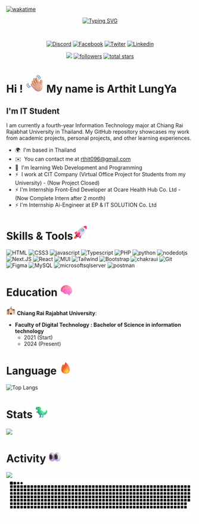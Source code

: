 <!--<img  align = "center" src="https://github.com/ArthitDev/ArthitDev/blob/bbf574964d0519f2c89ab0517f24d815224c2684/assets/images/dino.gif" alt="Dino Jump">-->
<!--![til](assets/images/dino.gif)-->
[![wakatime](https://wakatime.com/badge/user/018dc6e6-9d7f-4809-bdef-a815fd0b705e.svg)](https://wakatime.com/@018dc6e6-9d7f-4809-bdef-a815fd0b705e)
<br>
<p align="center">
<a href="https://git.io/typing-svg"><img src="https://readme-typing-svg.demolab.com?font=Prompt+Code&&weight=1000&size=27&pause=1000&color=F7E420&center=true&random=false&width=435&lines=Welcome+to+My+Github+;I'm+IT+Student+Year+4+;I'm+Duck+Stack+Developer " alt="Typing SVG" /></a>
</p>

<br>
<p align="center">
  <a href="https://discord.com/users/416403249235755008" target="_blank"><img alt="Discord" title="Discord" src="https://img.shields.io/badge/-Discord-7289DA?style=for-the-badge&logo=discord&logoColor=white"/></a>
  <a href="https://www.facebook.com/MR.Arthit.Profile" target="_blank"><img alt="Facebook" title="Facebook" src="https://img.shields.io/badge/-facebook-0866ff?style=for-the-badge&logo=facebook&logoColor=white"/></a>
  <a href="https://www.twitter.com/ArthitDev" target="_blank"><img alt="Twiter" title="Twiter" src="https://img.shields.io/badge/-twiter-3c414b?style=for-the-badge&logo=x&logoColor=white"/></a>
  <a href="https://www.linkedin.com/in/arthit-lungya-30a29626a" target="_blank"><img alt="Linkedin" title="Linkedin" src="https://img.shields.io/badge/-Linkedin-0077b5?style=for-the-badge&logo=Linkedin&logoColor=white"/></a>
 </p>
 <p align="center">
   <a href="https://github.com/ArthitDev"><img src="https://komarev.com/ghpvc/?username=ArthitDev&style=for-the-badge&color=brightgreen"/></a>
   <a href="https://github.com/ArthitDev"><img alt="followers" title="Follow me on Github" src="https://img.shields.io/github/followers/ArthitDev?color=236ad3&style=for-the-badge&logo=github&label=Follow"/></a>
   <a href="https://github.com/ArthitDev?tab=repositories&sort=stargazers">
   <img alt="total stars" title="Total stars on GitHub" src="https://custom-icon-badges.demolab.com/github/stars/ArthitDev?color=B8B92B&style=for-the-badge&labelColor=959532&logo=star"/></a>
 </p>

Hi ! <img src="assets/images/Waving Hand Medium-Light Skin Tone.png" width="50"> My name is Arthit LungYa
=====================================================================================================================================


 
<!--[![Visitor](https://visitor-badge.laobi.icu/badge?page_id=ArthitDev.ArthitDev)](https://github.com/ArthitDev)-->
 <!--[![GitHub followers](https://img.shields.io/github/followers/ArthitDev.svg?style=social&label=Follow)](https://github.com/ArthitDev?tab=followers) -->


I'm IT Student
--------------

I am currently a fourth-year Information Technology major at Chiang Rai Rajabhat University in Thailand. My GitHub repository showcases my work from academic projects, personal projects, and other learning experiences.

* 🌍  I'm based in Thailand
* ✉️  You can contact me at [rthit096@gmail.com](mailto:rthit096@gmail.com)
* 🧠  I'm learning Web Development and Programming
* ⚡  I work at CIT Company (Virtual Office Project for Students from my University) - (Now Project Closed)
* ⚡  I'm Internship Front-End Developer at Ocare Health Hub Co. Ltd -  (Now Complete Intern after 2 month)
* ⚡  I'm Internship Ai-Engineer at EP & IT SOLUTION Co. Ltd

<!--# Resume Paper Type<img src="assets/images/Folded Hands Light Skin Tone.png" width="40">
<details>
<summary><h4>Click Here !</h4></summary> 
<br><br>
<pre>
  <img alt="TH-Resume" title="TH-Resume" src="assets/File/Arthit-LungYa-Resume-TH.png" width="480" height="710" text-align="center"/> <img alt="EN-Resume" title="EN-Resume" src="assets/File/Arthit-LungYa-Resume-EN.png" width="480" height="710" text-align="center"/>
</pre>
</details>-->



# Skills & Tools<img src="assets/images/Rocket.png" width="40">
<!--* 🖥️  See my portfolio at [My Portfolio](http://arthitdev.github.io/)-->

![HTML](https://img.shields.io/badge/HTML5-E34F26?style=for-the-badge&logo=html5&logoColor=white)
![CSS3](https://img.shields.io/badge/CSS3-1572B6?style=for-the-badge&logo=css3&logoColor=white)
![javascript](https://img.shields.io/badge/javascript-F0DB4F?style=for-the-badge&labelColor=black&logo=javascript&logoColor=White)
![Typescript](https://img.shields.io/badge/typescript-3178C6?style=for-the-badge&labelColor=black&logo=typescript&logoColor=3178C6)
![PHP](https://img.shields.io/badge/PHP-777BB4?style=for-the-badge&logo=PHP&logoColor=white)
![python](https://img.shields.io/badge/python-3776AB?style=for-the-badge&labelColor=black&logo=python&logoColor=white)
![nodedotjs](https://img.shields.io/badge/Node.js-339933?style=for-the-badge&labelColor=black&logo=nodedotjs&logoColor=white)
![Next.JS](https://img.shields.io/badge/-Next.JS-000000?style=for-the-badge&labelColor=black&logo=nextdotjs&logoColor=White)
![React](https://img.shields.io/badge/-React-61DBFB?style=for-the-badge&labelColor=black&logo=react&logoColor=61DBFB)
![MUI](https://img.shields.io/badge/MUI-007FFF?style=for-the-badge&logo=mui&logoColor=white)
![Tailwind](https://img.shields.io/badge/Tailwind_CSS-092749?style=for-the-badge&logo=tailwindcss&logoColor=06B6D4&labelColor=000000)
![Bootstrap](https://img.shields.io/badge/Bootstrap-563D7C?style=for-the-badge&logo=bootstrap&logoColor=white)
![chakraui](https://img.shields.io/badge/chakraui-4ac8c3?style=for-the-badge&logo=chakraui&logoColor=white)
![Git](https://img.shields.io/badge/Git-F05032?style=for-the-badge&logo=git&logoColor=white)
![Figma](https://img.shields.io/badge/Figma-F24E1E?style=for-the-badge&labelColor=black&logo=figma&logoColor=white)
![MySQL](https://img.shields.io/badge/MySQL-4479A1?style=for-the-badge&labelColor=black&logo=mysql&logoColor=white)
![microsoftsqlserver](https://img.shields.io/badge/Sqlserver-CC2927?style=for-the-badge&labelColor=black&logo=microsoftsqlserver&logoColor=white)
![postman](https://img.shields.io/badge/Postman-FF6C37?style=for-the-badge&labelColor=black&logo=postman&logoColor=white)
<!--![VSCode](https://img.shields.io/badge/Visual_Studio-0078d7?style=for-the-badge&logo=visual%20studio&logoColor=white) -->
<!--!! ![Vite](https://img.shields.io/badge/vite-%23646CFF.svg?style=for-the-badge&labelColor=black&logo=vite&logoColor=white) -->
<!-- ![express](https://img.shields.io/badge/expressJS-ECD53F?style=for-the-badge&labelColor=black&logo=express&express=white) -->
<!--![csharp](https://img.shields.io/badge/csharp-512BD4?style=for-the-badge&logo=csharp&logoColor=white) -->
<!--!![java](https://img.shields.io/badge/java-F80000?style=for-the-badge&logo=oracle&logoColor=white)-->
<!--!! ![dotenv](https://img.shields.io/badge/dotenv-ECD53F?style=for-the-badge&labelColor=black&logo=dotenv&logoColor=white)-->
<!--!! ![Photoshop](https://img.shields.io/badge/photoshop-31A8FF?style=for-the-badge&labelColor=black&logo=adobephotoshop&logoColor=white)-->
<!--!! ![Premierepro](https://img.shields.io/badge/Premierepro-9999FF?style=for-the-badge&labelColor=black&logo=adobepremierepro&logoColor=white)-->
<!--!! ![Canva](https://img.shields.io/badge/Canva-00C4CC?style=for-the-badge&labelColor=black&logo=canva&logoColor=white)-->
<!--!! ![laravel](https://img.shields.io/badge/laravel-51555e?style=for-the-badge&logo=laravel&logoColor=white)-->
<!--!! ![Markdown](https://img.shields.io/badge/Markdown-000000?style=for-the-badge&logo=markdown&logoColor=white)-->




<!--<p align="left">
  <a href="https://docs.microsoft.com/en-us/dotnet/csharp/" target="_blank" rel="noreferrer"><img src="https://raw.githubusercontent.com/danielcranney/readme-generator/main/public/icons/skills/csharp-colored.svg" width="36" height="36" alt="C#" /></a>
  <a href="https://developer.mozilla.org/en-US/docs/Web/JavaScript" target="_blank" rel="noreferrer"><img src="https://raw.githubusercontent.com/danielcranney/readme-generator/main/public/icons/skills/javascript-colored.svg" width="36" height="36" alt="JavaScript" /></a>
  <a href="https://www.php.net/" target="_blank" rel="noreferrer"><img src="https://raw.githubusercontent.com/danielcranney/readme-generator/main/public/icons/skills/php-colored.svg" width="36" height="36" alt="PHP" /></a>
  <a href="https://www.python.org/" target="_blank" rel="noreferrer"><img src="https://raw.githubusercontent.com/danielcranney/readme-generator/main/public/icons/skills/python-colored.svg" width="36" height="36" alt="Python" /></a>
  <a href="https://developer.mozilla.org/en-US/docs/Glossary/HTML5" target="_blank" rel="noreferrer"><img src="https://raw.githubusercontent.com/danielcranney/readme-generator/main/public/icons/skills/html5-colored.svg" width="36" height="36" alt="HTML5" /></a>
  <a href="https://www.w3.org/TR/CSS/#css" target="_blank" rel="noreferrer"><img src="https://raw.githubusercontent.com/danielcranney/readme-generator/main/public/icons/skills/css3-colored.svg" width="36" height="36" alt="CSS3" /></a>
  <a href="https://www.adobe.com/uk/products/photoshop.html" target="_blank" rel="noreferrer"><img src="https://raw.githubusercontent.com/danielcranney/readme-generator/main/public/icons/skills/photoshop-colored-dark.svg" width="36" height="36" alt="Photoshop" /></a>
  <!--<a href="adobe.com/uk/products/illustrator.html" target="_blank" rel="noreferrer"><img src="https://raw.githubusercontent.com/danielcranney/readme-generator/main/public/icons/skills/illustrator-colored-dark.svg" width="36" height="36" alt="Illustrator" /></a>-->
  <!--<a href="https://www.adobe.com/uk/products/premiere.html" target="_blank" rel="noreferrer"><img src="https://raw.githubusercontent.com/danielcranney/readme-generator/main/public/icons/skills/premierepro-colored-dark.svg" width="36" height="36" alt="Premiere Pro" /></a>
  <a href="https://www.figma.com/" target="_blank" rel="noreferrer"><img src="https://raw.githubusercontent.com/danielcranney/readme-generator/main/public/icons/skills/figma-colored.svg" width="36" height="36" alt="Figma" /></a>
  <a href="https://git-scm.com/" target="_blank" rel="noreferrer"><img src="https://raw.githubusercontent.com/danielcranney/readme-generator/main/public/icons/skills/git-colored.svg" width="36" height="36" alt="Git" /></a>
  <a href="https://www.gnu.org/software/bash/" target="_blank" rel="noreferrer"><img src="https://cdn.jsdelivr.net/gh/devicons/devicon/icons/bash/bash-original.svg" height="40" alt="bash logo" /></a>
  <a href="https://getbootstrap.com" target="_blank" rel="noreferrer"><img src="https://cdn.jsdelivr.net/gh/devicons/devicon/icons/bootstrap/bootstrap-original.svg" height="40" alt="bootstrap logo" /></a>
  <!--<a href="https://www.docker.com/" target="_blank" rel="noreferrer"><img src="https://raw.githubusercontent.com/devicons/devicon/master/icons/docker/docker-original-wordmark.svg" alt="docker" width="40" height="40"/></a> -->
  <!--<a href="https://cloud.google.com" target="_blank" rel="noreferrer"><img src="https://www.vectorlogo.zone/logos/google_cloud/google_cloud-icon.svg" alt="gcp" width="40" height="40"/></a>-->
  <!--<a href="https://www.java.com" target="_blank" rel="noreferrer"><img src="https://raw.githubusercontent.com/devicons/devicon/master/icons/java/java-original.svg" alt="java" width="40" height="40"/></a>
  <a href="https://www.linux.org/" target="_blank" rel="noreferrer"><img src="https://raw.githubusercontent.com/devicons/devicon/master/icons/linux/linux-original.svg" alt="linux" width="40" height="40"/></a>
  <a href="https://www.mysql.com/" target="_blank" rel="noreferrer"><img src="https://raw.githubusercontent.com/devicons/devicon/master/icons/mysql/mysql-original-wordmark.svg" alt="mysql" width="40" height="40"/></a>
  <a href="https://nodejs.org" target="_blank" rel="noreferrer"><img src="https://cdn.jsdelivr.net/gh/devicons/devicon/icons/nodejs/nodejs-original.svg" height="40" alt="nodejs logo" /></a>
  <a href="https://postman.com" target="_blank" rel="noreferrer"><img src="https://www.vectorlogo.zone/logos/getpostman/getpostman-icon.svg" alt="postman" width="40" height="40"/></a>
  <a href="https://reactjs.org/" target="_blank" rel="noreferrer"><img src="https://raw.githubusercontent.com/devicons/devicon/master/icons/react/react-original-wordmark.svg" alt="react" width="40" height="40"/></a>
  <a href="https://tailwindcss.com/" target="_blank" rel="noreferrer"><img src="https://www.vectorlogo.zone/logos/tailwindcss/tailwindcss-icon.svg" alt="tailwind" width="40" height="40"/></a>
  <a href="https://www.canva.com/" target="_blank" rel="noreferrer"><img src="https://cdn.jsdelivr.net/gh/devicons/devicon/icons/canva/canva-original.svg" height="40" alt="canva logo"/></a>
</p>-->

# Education <img src="assets/images/Brain.png" width="35">
<img src="assets/images/School.png" width="25"> **Chiang Rai Rajabhat University**:
  - **Faculty of Digital Technology : Bachelor of Science in information technology**
    - 2021 (Start)
    - 2024 (Present)

<!--# Quote <img src="assets/images/Nerd Face.png" width="35">
<!--<p align="center"><a><img src="https://quotes-github-readme.vercel.app/api?border=true&type=vertical&theme=tokyonight" alt="Typing SVG" /></a></p> -->


<!--# Disocrd Activity <img src="assets/images/Discord.gif" width="55px" height = "55px">

[![Discord Presence](https://lanyard.cnrad.dev/api/416403249235755008)](https://discord.com/users/416403249235755008) -->
<!--# Contact Me<img src="assets/images/Man Technologist Light Skin Tone.png" width="50"> 


<p align="left"> <a href="https://www.facebook.com/MR.Arthit.Profile" target="_blank"><img src="assets/images/facebook.png" width="50" height="50" ></a> 
<a href="https://www.github.com/ArthitDev" target="_blank"><img src="assets/images/github - 2.png" width="50" height="50" /></a> 
<a href="https://www.linkedin.com/in/arthit-lungya-30a29626a" target="_blank"><img src="assets/images/linkedin.png" width="50" height="50" ></a>  
<a href="https://www.twitter.com/ArthitDev" target="_blank" ><img src="assets/images/X.png" width="50" height="50" ></a></p> -->

# Language <img src="assets/images/Fire.png" width="35">

<!--<img align="center" height="180px" src="https://github-readme-stats-sigma-five.vercel.app/api/top-langs/?username=ArthitDev&langs_count=10&title_color=b2336b&&layout=compact&text_color=e5f7ef&icon_color=526777&hide_border=true&bg_color=141321" />-->

![Top Langs](https://github-readme-stats.vercel.app/api/top-langs/?username=ArthitDev&layout=compact&langs_count=10&theme=radical&hide_border=true)

# Stats <img src="assets/images/T-Rex.png" width="35">

<p align=""><img align="center" width="500px" src="https://github-readme-stats-sigma-five.vercel.app/api?username=ArthitDev&show_icons=true&theme=radical&hide_border=true"/></p>

# Activity <img src="assets/images/Eyes.png" width="35"> 

<p align=""><img align="left" width ="600px" src="https://github-readme-streak-stats.herokuapp.com/?user=ArthitDev&theme=radical&hide_border=true&border_radius=5&date_format=j%20M%5B%20Y%5D" /></p>
<picture>
  <source media="(prefers-color-scheme: dark)" srcset="https://raw.githubusercontent.com/platane/platane/output/github-contribution-grid-snake-dark.svg">
  <source media="(prefers-color-scheme: light)" srcset="https://raw.githubusercontent.com/platane/platane/output/github-contribution-grid-snake.svg">
  <img alt="github contribution grid snake animation" src="https://raw.githubusercontent.com/platane/platane/output/github-contribution-grid-snake.svg" width="1200px">
</picture>
